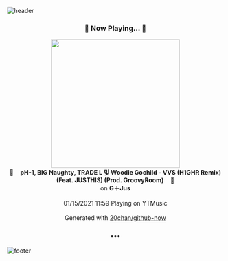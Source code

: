 ![header](https://capsule-render.vercel.app/api?type=wave&height=170&section=header&text=Hi.%20I'm%20SHIFT&fontColor=090707&fontAlignX=45&fontAlignY=65&fontSize=100)

<h3 align="center">🎵 Now Playing... 🎵</h3>
<p align="center">
  <a href="https://music.youtube.com/channel/UCC_zFTNVhf6A-z9OSn5St4g">
    <img width="300" src="https://lh3.googleusercontent.com/xS3nGTA7ChdFj8P1lJbWw17eiHnhq5oonWP8yttOocaIAIMMhstK3xt4LBRQ87ifm0hnmuiFMf528F4E">
  </a>
  <br>
  🎵&nbsp&nbsp&nbsp <b>pH-1, BIG Naughty, TRADE L 및 Woodie Gochild - VVS (H1GHR Remix) (Feat. JUSTHIS) (Prod. GroovyRoom)</b> &nbsp&nbsp&nbsp🎵
  <br>
  on <b>G＋Jus</b>
  
  <br />
  <br />
  01/15/2021 11:59 Playing on YTMusic
  <br />
  <br />
  Generated with <a href="https://github.com/20chan/github-now">20chan/github-now</a>
</p>

<h3 align="center">•••</h3>

![footer](https://capsule-render.vercel.app/api?type=wave&height=150&section=footer)

